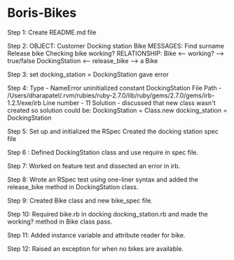 # Boris-Bikes #

Step 1: Create README.md file

Step 2:
  OBJECT: Customer
          Docking station
          Bike
 MESSAGES: Find surname
           Release bike
           Checking bike working?
RELATIONSHIP: Bike <-- working? --> true/false
              DockingStation <-- release_bike --> a Bike

Step 3: set docking_station = DockingStation
        gave error

Step 4: Type - NameError uninitialized constant DockingStation
        File Path - /Users/dharapatel/.rvm/rubies/ruby-2.7.0/lib/ruby/gems/2.7.0/gems/irb-1.2.1/exe/irb
        Line number - 11
        Solution - discussed that new class wasn't created so solution could be:
                     DockingStation = Class.new
                     docking_station = DockingStation

Step 5: Set up and initialized the RSpec
        Created the docking station spec file

Step 6 : Defined DockingStation class and use require in spec file.

Step 7: Worked on feature test and dissected an error in irb.

Step 8: Wrote an RSpec test using one-liner syntax and added the
        release_bike method in DockingStation class.

Step 9: Created Bike class and new bike_spec file.

Step 10: Required bike.rb in docking docking_station.rb and made the working?
         method in Bike class pass.

Step 11: Added instance variable and attribute reader for bike.

Step 12: Raised an exception for when no bikes are available.
